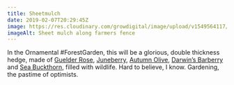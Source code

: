 ```yaml
---
title: Sheetmulch
date: 2019-02-07T20:29:45Z
image: https://res.cloudinary.com/growdigital/image/upload/v1549564117/sheetmulch-EF6898D1.jpg
imageAlt: Sheet mulch along farmers fence
---
```


In the Ornamental #ForestGarden, this will be a glorious, double thickness hedge, made of [Guelder Rose](https://www.pfaf.org/user/Plant.aspx?LatinName=viburnum+opulus), [Juneberry](http://temperate.theferns.info/viewtropical.php?id=Amelanchier+canadensis), [Autumn Olive](http://temperate.theferns.info/viewtropical.php?id=Elaeagnus+umbellata), [Darwin’s Barberry](http://temperate.theferns.info/viewtropical.php?id=Berberis+darwinii) and [Sea Buckthorn](http://temperate.theferns.info/viewtropical.php?id=Hippophae+rhamnoides), filled with wildlife. Hard to believe, I know. Gardening, the pastime of optimists.
